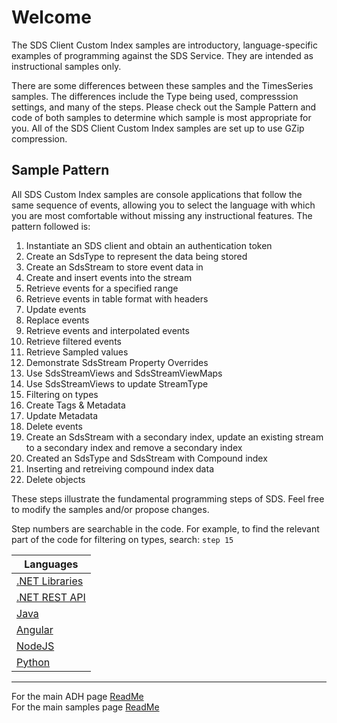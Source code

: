 # Welcome

The SDS Client Custom Index samples are introductory, language-specific examples of programming against the SDS Service. They are intended as instructional samples only.

There are some differences between these samples and the TimesSeries samples. The differences include the Type being used, compresssion settings, and many of the steps. Please check out the Sample Pattern and code of both samples to determine which sample is most appropriate for you. All of the SDS Client Custom Index samples are set up to use GZip compression.

## Sample Pattern

All SDS Custom Index samples are console applications that follow the same sequence of events, allowing you to select the language with which you are most comfortable without missing any instructional features. The pattern followed is:

1. Instantiate an SDS client and obtain an authentication token
1. Create an SdsType to represent the data being stored
1. Create an SdsStream to store event data in
1. Create and insert events into the stream
1. Retrieve events for a specified range
1. Retrieve events in table format with headers
1. Update events
1. Replace events
1. Retrieve events and interpolated events
1. Retrieve filtered events
1. Retrieve Sampled values
1. Demonstrate SdsStream Property Overrides
1. Use SdsStreamViews and SdsStreamViewMaps
1. Use SdsStreamViews to update StreamType
1. Filtering on types
1. Create Tags & Metadata
1. Update Metadata
1. Delete events
1. Create an SdsStream with a secondary index, update an existing stream to a secondary index and remove a secondary index
1. Created an SdsType and SdsStream with Compound index
1. Inserting and retreiving compound index data
1. Delete objects

These steps illustrate the fundamental programming steps of SDS. Feel free to modify the samples and/or propose changes.

Step numbers are searchable in the code. For example, to find the relevant part of the code for filtering on types, search: `step 15`


| Languages | 
| ------ | 
| [.NET Libraries](https://github.com/osisoft/sample-adh-waveform_libraries-dotnet) | 
| [.NET REST API](https://github.com/osisoft/sample-adh-waveform_rest_api-dotnet)   |
| [Java](https://github.com/osisoft/sample-adh-waveform-java)                       |
| [Angular](https://github.com/osisoft/sample-adh-waveform-angular)                 | 
| [NodeJS](https://github.com/osisoft/sample-adh-waveform-nodejs)                   |
| [Python](https://github.com/osisoft/sample-adh-waveform-python)</a>               | 

---

For the main ADH page [ReadMe](https://github.com/osisoft/OSI-Samples-OCS)  
For the main samples page [ReadMe](https://github.com/osisoft/OSI-Samples)
